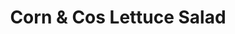 ---
title: Corn & Cos Lettuce Salad
tags: ["dinner", "salad"]
ingredients:
  - 4 cobs corn
  - 1 cos lettuce
  - Shaved parmesan
  - Paprika and/or chilli powder
dressing:
  - 3 tbsp Greek yoghurt
  - 3 tbsp mayonnaise
  - Zest of 1 lime
  - 2 tbsp lime juice
  - 2 cloves garlic, crushed
  - 1/4 cup grated parmesan
method:
  - Pre-cook the corn, then char it on the BBQ for extra flavour.
  - In a bowl, whisk together all dressing ingredients and season with salt and pepper to taste.
  - Toss cos lettuce leaves with the dressing.
  - Top with charred corn, shaved parmesan, and a sprinkle of paprika and/or chilli powder.
---